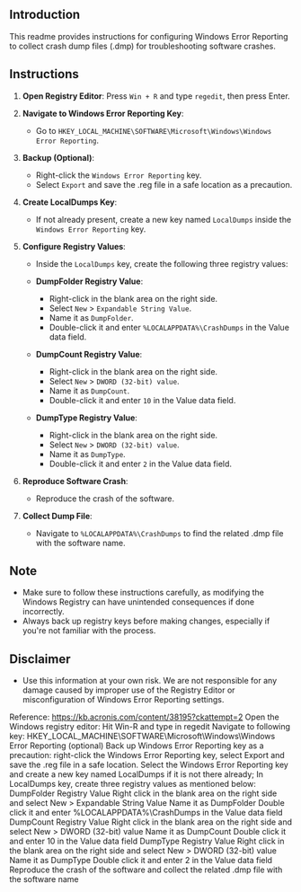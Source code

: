 ## Introduction
This readme provides instructions for configuring Windows Error Reporting to collect crash dump files (.dmp) for troubleshooting software crashes.

## Instructions
1. **Open Registry Editor**: Press `Win + R` and type `regedit`, then press Enter.
   
2. **Navigate to Windows Error Reporting Key**:
   - Go to `HKEY_LOCAL_MACHINE\SOFTWARE\Microsoft\Windows\Windows Error Reporting`.

3. **Backup (Optional)**:
   - Right-click the `Windows Error Reporting` key.
   - Select `Export` and save the .reg file in a safe location as a precaution.

4. **Create LocalDumps Key**:
   - If not already present, create a new key named `LocalDumps` inside the `Windows Error Reporting` key.

5. **Configure Registry Values**:
   - Inside the `LocalDumps` key, create the following three registry values:
   
   - **DumpFolder Registry Value**:
     - Right-click in the blank area on the right side.
     - Select `New` > `Expandable String Value`.
     - Name it as `DumpFolder`.
     - Double-click it and enter `%LOCALAPPDATA%\CrashDumps` in the Value data field.

   - **DumpCount Registry Value**:
     - Right-click in the blank area on the right side.
     - Select `New` > `DWORD (32-bit) value`.
     - Name it as `DumpCount`.
     - Double-click it and enter `10` in the Value data field.

   - **DumpType Registry Value**:
     - Right-click in the blank area on the right side.
     - Select `New` > `DWORD (32-bit) value`.
     - Name it as `DumpType`.
     - Double-click it and enter `2` in the Value data field.

6. **Reproduce Software Crash**:
   - Reproduce the crash of the software.

7. **Collect Dump File**:
   - Navigate to `%LOCALAPPDATA%\CrashDumps` to find the related .dmp file with the software name.

## Note
- Make sure to follow these instructions carefully, as modifying the Windows Registry can have unintended consequences if done incorrectly.
- Always back up registry keys before making changes, especially if you're not familiar with the process.

## Disclaimer
- Use this information at your own risk. We are not responsible for any damage caused by improper use of the Registry Editor or misconfiguration of Windows Error Reporting settings.

Reference: https://kb.acronis.com/content/38195?ckattempt=2
Open the Windows registry editor: Hit Win-R and type in regedit
Navigate to following key: HKEY_LOCAL_MACHINE\SOFTWARE\Microsoft\Windows\Windows Error Reporting
(optional) Back up Windows Error Reporting key as a precaution: right-click the Windows Error Reporting key, select Export and save the .reg file in a safe location.
Select the Windows Error Reporting key and create a new key named LocalDumps if it is not there already;
In LocalDumps key, create three registry values as mentioned below:
DumpFolder Registry Value
Right click in the blank area on the right side and select New > Expandable String Value
Name it as DumpFolder
Double click it and enter %LOCALAPPDATA%\CrashDumps in the Value data field
DumpCount Registry Value
Right click in the blank area on the right side and select New > DWORD (32-bit) value
Name it as DumpCount
Double click it and enter 10 in the Value data field
DumpType Registry Value
Right click in the blank area on the right side and select New > DWORD (32-bit) value
Name it as DumpType
Double click it and enter 2 in the Value data field
Reproduce the crash of the software and collect the related .dmp file with the software name

